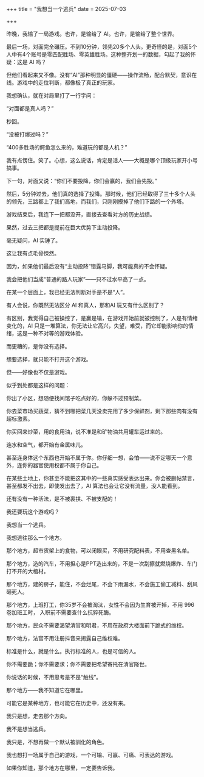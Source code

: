 +++
title = "我想当一个逃兵"
date = 2025-07-03

+++

昨晚，我输了一局游戏。也许，是输给了 AI。也许，是输给了整个世界。

最后一场，对面完全碾压。不到10分钟，领先20多个人头。更奇怪的是，对面5个人中有4个账号是零匹配胜场、零英雄胜场。这种整齐划一的数据，勾起了我的怀疑：这是 AI 吗？



但他们看起来又不像。没有“AI”那种明显的僵硬——操作流畅，配合默契，意识在线。游戏中的走位判断，都像极了真正的玩家。

我想确认，就在对局里打了一行字问：

“对面都是真人吗？”

秒回。

“没被打爆过吗？”

“400多胜场的鳄鱼怎么来的，难道玩的都是人机？”

我有点愣住。笑了。心想，这么说话，肯定是活人——大概是哪个顶级玩家开小号搞事。

下一句，对面又说：“你们不要投降，你们会赢的，我们会先投。”

 然后，5分钟过去，他们真的选择了投降。那时候，他们已经取得了三十多个人头的领先，三路都上了我们高地，而我们，只刚刚摸掉了他们下路的一个外塔。

游戏结束后，我连下一把都没开，直接去查看对方的历史战绩。

果然，过去三把都是提前在巨大优势下主动投降。

毫无疑问，AI 实锤了。

这让我有点毛骨悚然。

因为，如果他们最后没有“主动投降”错露马脚，我可能真的不会怀疑。

我会把他们当成“普通的路人玩家”——只不过水平高了一点。

在某一个层面上，我已经无法判断对手是不是“人”。

有人会说，你既然无法区分 AI 和真人，那和AI 玩又有什么区别了？

有区别，我觉得自己被操控了，是赢是输，在游戏开始前就被控制了，人是有情绪变化的，AI 只是一堆算法，你无法让它高兴，失望，难受，而它却能影响你的情绪，这是一种不对等的游戏体验。



而更糟的，是你没有选择。

想要选择，就只能不打开这个游戏。

但——好像也不仅是游戏。



似乎到处都是这样的问题：

你出了小区，想随便找间馆子吃点好的，你躲不过预制菜。

你去菜市场买蔬菜，猜不到哪把菜几天没卖完用了多少保鲜剂，剩下那些肉有没有超标激素。

你买回来炒菜，用的食用油，说不准是和矿物油共用罐车运过来的。

连水和空气，都开始有金属味儿。

甚至连身体这个东西也开始不属于你。你仔细一想，会怕——说不定哪天一个意外，连你的器官使用权都不属于你自己。



在某些土地上，你甚至不能把这其中的一些真实感受表达出来。你会被删帖禁言，甚至都发不出去，即使发出去了，AI 算法也会让它没有流量，没人能看到。

还有没有一种活法，是不被裹挟、不被支配的！

我还要玩这个游戏吗？

我想当一个逃兵。

我想逃往那么一个地方。

那个地方，超市货架上的食物，可以闭眼买，不用研究配料表，不用查黑名单。

那个地方，造的汽车，不用担心是PPT造出来的，不是一次刮擦就燃烧爆炸、车门打不开的大棺材。

那个地方，建的房子，能住，不会烂尾，不会下雨漏水，不会施工偷工减料、刮风砸死人。

那个地方，上班打工，你35岁不会被淘汰，女性不会因为生育被开掉，不用 996 卷加班工时， 入职前不需要查什么抗猝死酶。

那个地方，民众不需要渴望清官和明君，不用在政府大楼面前下跪式的维权。

那个地方，法官不用注册抖音来揭露自己维权难。



标准是什么，就是什么。执行标准的人，也是可信的人。

你不需要跪；你不需要求；你不需要把希望寄托在清官降世。

你说话的时候，不用思考是不是“触线”。



那个地方——我不知道它在哪里。

可能它是某种地方，也可能它在历史中，还没有来。

我只是想，走去那个方向。

我不是想当逃兵。

我只是，不想再做一个默认被驯化的角色。

我也想打一场属于自己的游戏，一个可输、可赢、可痛、可表达的游戏。

如果你知道，那个地方在哪里，一定要告诉我。













































 





